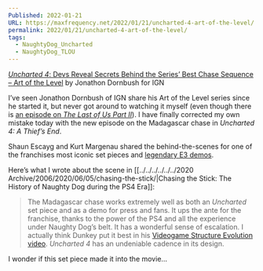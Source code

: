 ```yaml
---
Published: 2022-01-21
URL: https://maxfrequency.net/2022/01/21/uncharted-4-art-of-the-level/
permalink: 2022/01/21/uncharted-4-art-of-the-level/
tags:
  - NaughtyDog_Uncharted
  - NaughtyDog_TLOU
---
```

[*Uncharted 4*: Devs Reveal Secrets Behind the Series’ Best Chase Sequence – Art of the Level](https://youtu.be/ftJX0brjUEE) by Jonathon Dornbush for IGN

I’ve seen Jonathon Dornbush of IGN share his Art of the Level series since he started it, but never got around to watching it myself (even though there is [an episode on *The Last of Us Part II*](https://www.youtube.com/watch?v=zbJ8a1X5Paw&t=2s)). I have finally corrected my own mistake today with the new episode on the Madagascar chase in *Uncharted 4: A Thief’s End*.

Shaun Escayg and Kurt Margenau shared the behind-the-scenes for one of the franchises most iconic set pieces and [legendary E3 demos](https://youtu.be/sB0xy74Zrj8).

Here’s what I wrote about the scene in [[../../../../../../2020 Archive/2006/2020/06/05/chasing-the-stick/|Chasing the Stick: The History of Naughty Dog during the PS4 Era]]:

> The Madagascar chase works extremely well as both an *Uncharted* set piece and as a demo for press and fans. It ups the ante for the franchise, thanks to the power of the PS4 and all the experience under Naughty Dog’s belt. It has a wonderful sense of escalation. I actually think Dunkey put it best in his [Videogame Structure Evolution video](https://youtube.com/watch?v=68tCnWFxMTM&t=120). *Uncharted 4* has an undeniable cadence in its design.

I wonder if this set piece made it into the movie…